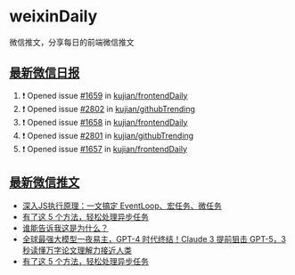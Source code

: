 # weixinDaily
微信推文，分享每日的前端微信推文

## [最新微信日报](https://github.com/kujian/weixinDaily/issues)

<!--START_SECTION:activity-->
1. ❗ Opened issue [#1659](https://github.com/kujian/frontendDaily/issues/1659) in [kujian/frontendDaily](https://github.com/kujian/frontendDaily)
2. ❗ Opened issue [#2802](https://github.com/kujian/githubTrending/issues/2802) in [kujian/githubTrending](https://github.com/kujian/githubTrending)
3. ❗ Opened issue [#1658](https://github.com/kujian/frontendDaily/issues/1658) in [kujian/frontendDaily](https://github.com/kujian/frontendDaily)
4. ❗ Opened issue [#2801](https://github.com/kujian/githubTrending/issues/2801) in [kujian/githubTrending](https://github.com/kujian/githubTrending)
5. ❗ Opened issue [#1657](https://github.com/kujian/frontendDaily/issues/1657) in [kujian/frontendDaily](https://github.com/kujian/frontendDaily)
<!--END_SECTION:activity-->


## [最新微信推文](https://weixin.qdkfweb.cn/)

<!-- BLOG-POST-LIST:START -->
- [深入JS执行原理：一文搞定 EventLoop、宏任务、微任务](https://weixin.qdkfweb.cn/41094.html)
- [有了这 5 个方法，轻松处理异步任务](https://weixin.qdkfweb.cn/41068.html)
- [谁能告诉我这是为什么？](https://weixin.qdkfweb.cn/41082.html)
- [全球最强大模型一夜易主，GPT-4 时代终结！Claude 3 提前狙击 GPT-5，3 秒读懂万字论文理解力接近人类](https://weixin.qdkfweb.cn/41064.html)
- [有了这 5 个方法，轻松处理异步任务](https://weixin.qdkfweb.cn/41097.html)
<!-- BLOG-POST-LIST:END -->